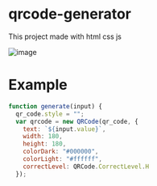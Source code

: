 # qrcode-generator

This project made with html css js

![image](https://cdn.discordapp.com/attachments/925063485556150292/947107867549380648/68747470733a2f2f63646e2e646973636f72646170702e636f6d2f6174746163686d656e74732f3932353036333438353535363135303239322f3934373130363631323436323632303734322f756e6b6e6f776e2e706e67.png)

# Example

```js
function generate(input) {
  qr_code.style = "";
  var qrcode = new QRCode(qr_code, {
    text: `${input.value}`,
    width: 180,
    height: 180,
    colorDark: "#000000",
    colorLight: "#ffffff",
    correctLevel: QRCode.CorrectLevel.H
  });
```
